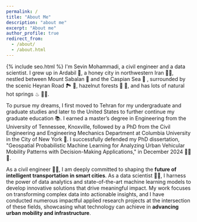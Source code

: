```yaml
---
permalink: /
title: "About Me"
description: "about me"
excerpt: "About me"
author_profile: true
redirect_from: 
  - /about/
  - /about.html
---
```

{% include seo.html %}
I'm Sevin Mohammadi, a civil engineer and a data scientist. I grew up in Ardabil 🏡, a honey city in northwestern Iran 🍯🐝, nestled between Mount Sabalan 🗻 and the Caspian Sea 🌊 , surrounded by the scenic Heyran Road 🏞 🍃, hazelnut forests 🌳 🌰, and has lots of natural hot springs ♨ 🏊‍♀️.

To pursue my dreams, I first moved to Tehran for my undergraduate and graduate studies and later to the United States to further continue my graduate education 📚. I earned a master’s degree in Engineering from the University of Tennessee, Knoxville, followed by a PhD from the Civil Engineering and Engineering Mechanics Department at Columbia University in the City of New York 🗽. I successfully defended my PhD dissertation, "Geospatial Probabilistic Machine Learning for Analyzing Urban Vehicular Mobility Patterns with Decision-Making Applications," in December 2024 👩‍🎓 🥳.

As a civil engineer 👷‍♀️, I am deeply committed to shaping the **future of intelligent transportation in smart cities**. As a data scientist 👩‍💻, I harness the power of data analytics and state-of-the-art machine learning models to develop innovative solutions that drive meaningful impact. My work focuses on transforming complex data into actionable insights, and I have conducted numerous impactful applied research projects at the intersection of these fields, showcasing what technology can achieve in **advancing urban mobility and infrastructure**.
